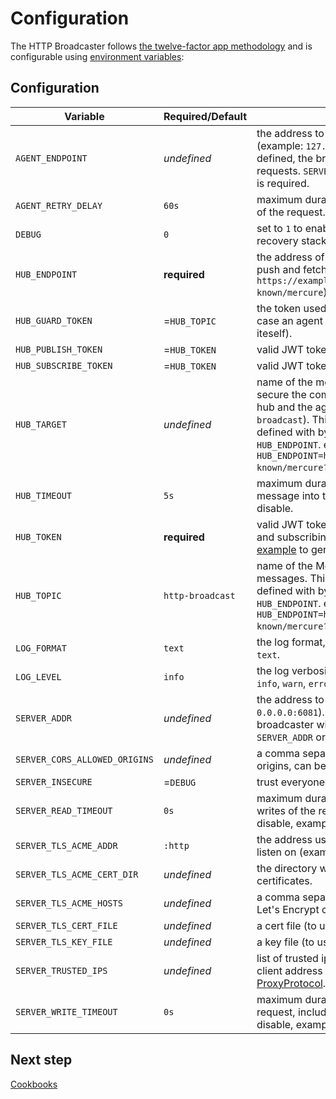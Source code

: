 # Configuration

The HTTP Broadcaster follows [the twelve-factor app methodology](https://12factor.net/)
and is configurable using [environment variables](https://en.wikipedia.org/wiki/Environment_variable):

## Configuration

| Variable                      | Required/Default | Description                                                                                                                                                                                                                                                               |
|-------------------------------|------------------|---------------------------------------------------------------------------------------------------------------------------------------------------------------------------------------------------------------------------------------------------------------------------|
| `AGENT_ENDPOINT`              | _undefined_      | the address to broadcast requests to (example: `127.0.0.1:6800`). When not defined, the broadcaster will only listen on requests. `SERVER_ADDR` or `AGENT_ENDPOINT` is required.                                                                                          |
| `AGENT_RETRY_DELAY`           | `60s`            | maximum duration for retrying the replay of the request.                                                                                                                                                                                                                  |
| `DEBUG`                       | `0`              | set to `1` to enable the debug mode (prints recovery stack traces).                                                                                                                                                                                                       |
| `HUB_ENDPOINT`                | **required**     | the address of the the mercure hub to push and fetch messages (example: `https://example.com/.well-known/mercure`).                                                                                                                                                                       |
| `HUB_GUARD_TOKEN`             | =`HUB_TOPIC`     | the token used to prevent infinite loop (in case an agent broadcast request to iteself).                                                                                                                                                                                  |
| `HUB_PUBLISH_TOKEN`           | =`HUB_TOKEN`     | valid JWT token to allow publishing.                                                                                                                                                                                                                                      |
| `HUB_SUBSCRIBE_TOKEN`         | =`HUB_TOKEN`     | valid JWT token to allow subscribing.                                                                                                                                                                                                                                     |
| `HUB_TARGET`                  | _undefined_      | name of the mercure's target. Used to secure the communication between the hub and the agent (example `http-broadcast`). This parameter can also be defined with by the queryString of `HUB_ENDPOINT`. example `HUB_ENDPOINT=https://example.com/.well-known/mercure?target=my_target`.   |
| `HUB_TIMEOUT`                 | `5s`             | maximum duration for pushing the message into the HUB, set to `0s` to disable.                                                                                                                                                                                            |
| `HUB_TOKEN`                   | **required**     | valid JWT token to allow both publishing and subscribing. On could use this [JWT example] to generate a new one.                                                                                                                                                          |
| `HUB_TOPIC`                   | `http-broadcast` | name of the Mercure's topic to exchange messages. This parameter can also be defined with by the queryString of `HUB_ENDPOINT`. example `HUB_ENDPOINT=https://example.com/.well-known/mercure?topic=my_topic`.                                                                            |
| `LOG_FORMAT`                  | `text`           | the log format, can be `json`, `fluentd` or `text`.                                                                                                                                                                                                                       |
| `LOG_LEVEL`                   | `info`           | the log verbosity, can be `trace`, `debug`, `info`, `warn`, `error`, `fatal`.                                                                                                                                                                                             |
| `SERVER_ADDR`                 | _undefined_      | the address to listen on (example: `0.0.0.0:6081`). When not defined, the broadcaster will only pusblish requests. `SERVER_ADDR` or `AGENT_ENDPOINT` is required.                                                                                                         |
| `SERVER_CORS_ALLOWED_ORIGINS` | _undefined_      | a comma separated list of allowed CORS origins, can be `*` for all.                                                                                                                                                                                                       |
| `SERVER_INSECURE`             | =`DEBUG`         | trust everyone in [ProxyProtocol].                                                                                                                                                                                                                                        |
| `SERVER_READ_TIMEOUT`         | `0s`             | maximum duration before timing out writes of the response, set to `0s` to disable, example: `2m`.                                                                                                                                                                         |
| `SERVER_TLS_ACME_ADDR`        | `:http`          | the address use by the acme server to listen on (example:  `0.0.0.0:8080`).                                                                                                                                                                                               |
| `SERVER_TLS_ACME_CERT_DIR`    | _undefined_      | the directory where to store Let's Encrypt certificates.                                                                                                                                                                                                                  |
| `SERVER_TLS_ACME_HOSTS`       | _undefined_      | a comma separated list of hosts for which Let's Encrypt certificates must be issued.                                                                                                                                                                                      |
| `SERVER_TLS_CERT_FILE`        | _undefined_      | a cert file (to use a custom certificate).                                                                                                                                                                                                                                |
| `SERVER_TLS_KEY_FILE`         | _undefined_      | a key file (to use a custom certificate).                                                                                                                                                                                                                                 |
| `SERVER_TRUSTED_IPS`          | _undefined_      | list of trusted ips which lead to remote client address replacement in [ProxyProtocol].                                                                                                                                                                                   |
| `SERVER_WRITE_TIMEOUT`        | `0s`             | maximum duration for reading the entire request, including the body, set to `0s` to disable, example: `2m`.

[JWT example]: https://jwt.io/#debugger-io?token=eyJhbGciOiJIUzI1NiIsInR5cCI6IkpXVCJ9.eyJtZXJjdXJlIjp7InN1YnNjcmliZSI6WyJteV90YXJnZXQiXSwicHVibGlzaCI6WyJteV90YXJnZXQiXX19.qiIYEsa9ikJAr5U4kGe97sqQsXjxD7_FmWbXaIJKXvk "JWT example"
[ProxyProtocol]: https://www.haproxy.org/download/1.8/doc/proxy-protocol.txt "ProxyProtocol"

## Next step

[Cookbooks](cookbooks.md)

